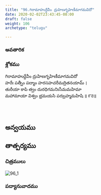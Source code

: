 ```yaml
---
title: "96.గిరామాహుర్దేవీం ద్రుహిణగృహిణీమాగమవిదో"
date: 2020-02-02T23:43:45-08:00
draft: false
weight: 106
archetype: "telugu"

---
```


### అవతారిక


### శ్లోకము

గిరామాహుర్దేవీం ద్రుహిణగృహిణీమాగమవిదో
<br/>హరేః పత్నీం పద్మాం హరసహచరీమద్రితనయామ్ ।
<br/>తురీయా కాపి త్వం దురధిగమనిఃసీమమహిమా
<br/>మహామాయా విశ్వం భ్రమయసి పరబ్రహ్మమహిషి ॥ ౯౭॥
<br/>

<br/><br/>

## అన్వయము 


## తాత్పర్యము 

### చిత్రములు 

![96_1](/images/sl/manual/SL_V96.jpg)

### పద్యానువాదము

